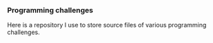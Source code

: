 ### Programming challenges

Here is a repository I use to store source files of various programming challenges.
